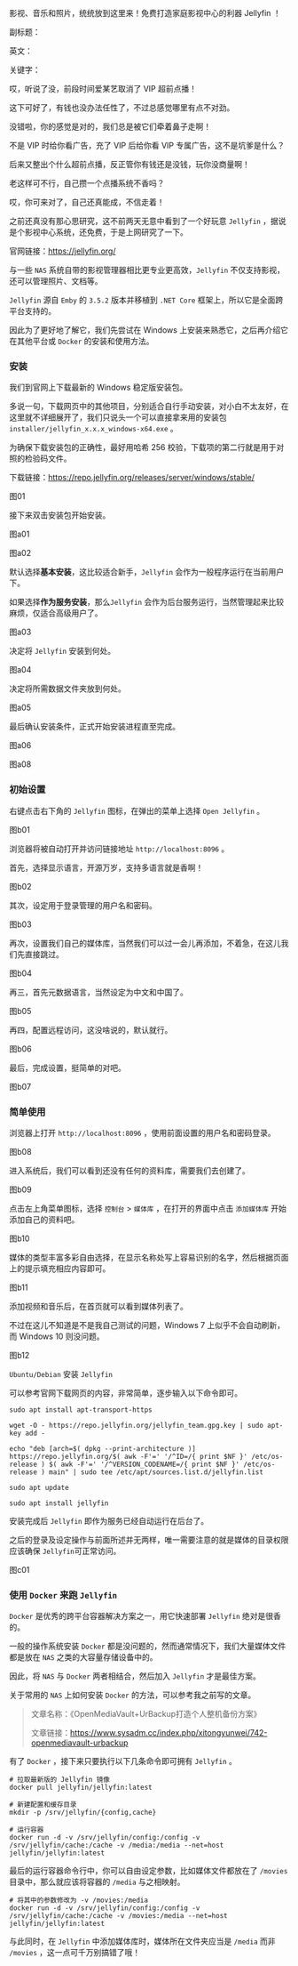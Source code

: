 影视、音乐和照片，统统放到这里来！免费打造家庭影视中心的利器 Jellyfin ！

副标题：

英文：

关键字：



哎，听说了没，前段时间爱某艺取消了 VIP 超前点播！

这下可好了，有钱也没办法任性了，不过总感觉哪里有点不对劲。

没错啦，你的感觉是对的，我们总是被它们牵着鼻子走啊！

不是 VIP 时给你看广告，充了 VIP 后给你看 VIP 专属广告，这不是坑爹是什么？

后来又整出个什么超前点播，反正管你有钱还是没钱，玩你没商量啊！

老这样可不行，自己攒一个点播系统不香吗？

哎，你可来对了，自己还真能成，不信走着！



之前还真没有那心思研究，这不前两天无意中看到了一个好玩意 `Jellyfin` ，据说是个影视中心系统，还免费，于是上网研究了一下。

官网链接：https://jellyfin.org/



与一些 `NAS` 系统自带的影视管理器相比更专业更高效，`Jellyfin` 不仅支持影视，还可以管理照片、文档等。

`Jellyfin` 源自 `Emby` 的 `3.5.2` 版本并移植到 `.NET Core` 框架上，所以它是全面跨平台支持的。

因此为了更好地了解它，我们先尝试在 Windows 上安装来熟悉它，之后再介绍它在其他平台或 `Docker` 的安装和使用方法。



### 安装

我们到官网上下载最新的 Windows 稳定版安装包。

多说一句，下载网页中的其他项目，分别适合自行手动安装，对小白不太友好，在这里就不详细展开了，我们只说头一个可以直接拿来用的安装包 `installer/jellyfin_x.x.x_windows-x64.exe` 。

为确保下载安装包的正确性，最好用哈希 256 校验，下载项的第二行就是用于对照的检验码文件。



下载链接：https://repo.jellyfin.org/releases/server/windows/stable/

图01



接下来双击安装包开始安装。

图a01

图a02



默认选择**基本安装**，这比较适合新手，`Jellyfin` 会作为一般程序运行在当前用户下。

如果选择**作为服务安装**，那么`Jellyfin` 会作为后台服务运行，当然管理起来比较麻烦，仅适合高级用户了。

图a03



决定将 `Jellyfin` 安装到何处。

图a04



决定将所需数据文件夹放到何处。

图a05



最后确认安装条件，正式开始安装进程直至完成。

图a06

图a08



### 初始设置

右键点击右下角的 `Jellyfin` 图标，在弹出的菜单上选择 `Open Jellyfin` 。

图b01



浏览器将被自动打开并访问链接地址 `http://localhost:8096` 。

首先，选择显示语言，开源万岁，支持多语言就是香啊！

图b02



其次，设定用于登录管理的用户名和密码。

图b03



再次，设置我们自己的媒体库，当然我们可以过一会儿再添加，不着急，在这儿我们先直接跳过。

图b04



再三，首先元数据语言，当然设定为中文和中国了。

图b05



再四，配置远程访问，这没啥说的，默认就行。

图b06



最后，完成设置，挺简单的对吧。

图b07



### 简单使用

浏览器上打开 `http://localhost:8096` ，使用前面设置的用户名和密码登录。

图b08



进入系统后，我们可以看到还没有任何的资料库，需要我们去创建了。

图b09



点击左上角菜单图标，选择 `控制台` > `媒体库` ，在打开的界面中点击 `添加媒体库` 开始添加自己的资料吧。

图b10



媒体的类型丰富多彩自由选择，在显示名称处写上容易识别的名字，然后根据页面上的提示填充相应内容即可。

图b11



添加视频和音乐后，在首页就可以看到媒体列表了。

不过在这儿不知道是不是我自己测试的问题，Windows 7 上似乎不会自动刷新，而 Windows 10 则没问题。

图b12





`Ubuntu/Debian` 安装 `Jellyfin`

可以参考官网下载网页的内容，非常简单，逐步输入以下命令即可。

```
sudo apt install apt-transport-https

wget -O - https://repo.jellyfin.org/jellyfin_team.gpg.key | sudo apt-key add -

echo "deb [arch=$( dpkg --print-architecture )] https://repo.jellyfin.org/$( awk -F'=' '/^ID=/{ print $NF }' /etc/os-release ) $( awk -F'=' '/^VERSION_CODENAME=/{ print $NF }' /etc/os-release ) main" | sudo tee /etc/apt/sources.list.d/jellyfin.list

sudo apt update

sudo apt install jellyfin
```

 

安装完成后 `Jellyfin` 即作为服务已经自动运行在后台了。

之后的登录及设定操作与前面所述并无两样，唯一需要注意的就是媒体的目录权限应该确保 `Jellyfin`可正常访问。

图c01







### 使用 `Docker` 来跑 `Jellyfin`

`Docker` 是优秀的跨平台容器解决方案之一，用它快速部署 `Jellyfin` 绝对是很香的。

一般的操作系统安装 `Docker` 都是没问题的，然而通常情况下，我们大量媒体文件都是放在 `NAS` 之类的大容量存储设备中的。

因此，将 `NAS` 与 `Docker` 两者相结合，然后加入 `Jellyfin` 才是最佳方案。



关于常用的 `NAS` 上如何安装 `Docker` 的方法，可以参考我之前写的文章。

> 文章名称：《OpenMediaVault+UrBackup打造个人整机备份方案》
>
> 文章链接：https://www.sysadm.cc/index.php/xitongyunwei/742-openmediavault-urbackup



有了 `Docker` ，接下来只要执行以下几条命令即可拥有 `Jellyfin` 。

```
# 拉取最新版的 Jellyfin 镜像
docker pull jellyfin/jellyfin:latest

# 新建配置和缓存目录
mkdir -p /srv/jellyfin/{config,cache}

# 运行容器
docker run -d -v /srv/jellyfin/config:/config -v /srv/jellyfin/cache:/cache -v /media:/media --net=host jellyfin/jellyfin:latest
```



最后的运行容器命令行中，你可以自由设定参数，比如媒体文件都放在了 `/movies` 目录中，那么就应该将容器的 `/media` 与之相映射。

```
# 将其中的参数修改为 -v /movies:/media
docker run -d -v /srv/jellyfin/config:/config -v /srv/jellyfin/cache:/cache -v /movies:/media --net=host jellyfin/jellyfin:latest
```

与此同时，在 `Jellyfin` 中添加媒体库时，媒体所在文件夹应当是 `/media` 而非 `/movies` ，这一点可千万别搞错了哦！




































